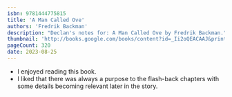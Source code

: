 ```yaml
---
isbn: 9781444775815
title: 'A Man Called Ove'
authors: 'Fredrik Backman'
description: "Declan's notes for: A Man Called Ove by Fredrik Backman."
thumbnail: 'http://books.google.com/books/content?id=_Ii2oQEACAAJ&printsec=frontcover&img=1&zoom=5&source=gbs_api'
pageCount: 320
date: 2023-08-25
---
```


- I enjoyed reading this book.
- I liked that there was always a purpose to the flash-back chapters with some details becoming relevant later in the story.
